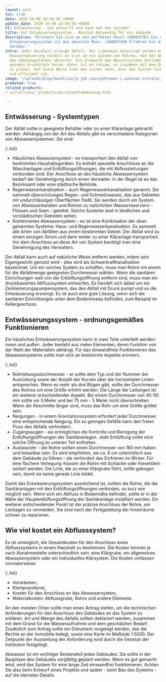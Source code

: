 ```yaml
---
layout: post
toc: true
date: 2020-10-08 10:58:58 +0000
update_date: 2020-10-08 10:58:58 +0000
h1: Entwässerung - wie entwirft und baut man das System?
title: Gut Entwässerungssystem - Absolut Notwendig für ein Gebaude
description: "Erinnern Sie sich an ein perfektes Haus? \U0001F3E1 Ein effizientes
  Entwässerungssystem ist das absolute Muss. \U0001F449 Erfahren Sie das Wichtigste
  darüber."
intro: Jeder Haushalt erzeugt Abfall, der irgendwie beseitigt werden muss. Bei der
  Hausentwässerung handelt es sich um ein System von Rohren, die den Abfall außerhalb
  des Gebäudegeländes ableiten. Die Elemente des Wassersystems befinden sich um das
  gesamte Grundstück herum, daher ist es ratsam, es zusammen mit dem Entwurf des Gebäudes
  zu planen. Auf diese Weise kann man sicher sein, dass das System richtig funktioniert
  und effizient ist.
image: "/uploads/blog/kanalizacja-jak-zaprojektowac-i-wykonac-instalacje.jpg"
promoted: true
related_products:
- collections/_products/de/schachtabdeckung.html

---
```

## Entwässerung - Systemtypen

Der Abfall sollte in geeignete Behälter oder zu einer Kläranlage gebracht werden. Abhängig von der Art des Abfalls gibt es verschiedene Kategorien von Abwassersystemen. Sie sind:

{:.list}

* Häusliches Abwassersystem - es transportiert den Abfall von bestimmten Haushaltsgeräten. Es enthält spezielle Anschlüsse an die Waschanlagen und Entlüftungsöffnungen, die mit Abflussleitungen verbunden sind. Der Anschluss an das häusliche Abwassersystem bedarf der Genehmigung durch einen Verwalter. In der Regel ist es das Bezirksamt oder eine städtische Behörde.
* Regenwasserkanalisation - auch Regenwasserkanalisation genannt. Sie sammelt überschüssiges Regen- und Schmelzwasser, das aus Gebieten mit undurchlässigen Oberflächen fließt. Sie werden durch ein System von Abwasserkanälen und Rohren zu natürlichen Wasserreservoirs - Flüssen und Seen - geleitet. Solche Systeme sind in ländlichen und vorstädtischen Gebieten selten.
* Kombiniertes Abwassersystem - es ist eine Kombination der oben genannten Systeme: Haus- und Regenwasserkanalisation. Es sammelt alle Arten von Abfällen aus einem bestimmten Gebiet. Der Abfall wird zu einem einzigen Strom und dann weiter zu einer Kläranlage transportiert. Vor dem Anschluss an diese Art von System benötigt man eine Genehmigung des Verwalters.

Der Abfall kann auch auf natürliche Weise entfernt werden, indem sein Eigengewicht genutzt wird - dies wird als Schwerkraftkanalisation bezeichnet. Um ein solches System zu schaffen, muss man Rohre mit einem für die Abfallmenge geeigneten Durchmesser wählen. Wenn die sanitären Einrichtungen weit von der Entlüftungsöffnung entfernt sind, muss man ein druckbasiertes Abflusssystem entwerfen. Es handelt sich dabei um ein Zerkleinerungspumpensystem, das den Abfall mit Druck pumpt und so die Entwässerung erzwingt. Es ist auch eine gute Lösung, wenn sich die sanitären Einrichtungen unter dem Bodenniveau befinden, zum Beispiel im Kellergeschoss.

## Entwässerungssystem - ordnungsgemäßes Funktionieren

Ein häusliches Entwässerungssystem kann in zwei Teile unterteilt werden: innen und außen. Jeder besteht aus vielen Elementen, deren Funktion von der Wahl der Materialien abhängt. Für das einwandfreie Funktionieren des Abwassersystems sollte man sich an bestimmte Aspekte erinnern.

{:.list}

* Rohrleitungsdurchmesser - er sollte dem Typ und der Nummer der Ausrüstung sowie der Anzahl der Kurven über die horizontalen Linien entsprechen. Wenn es mehr als drei Bögen gibt, sollte der Durchmesser des Rohres um eine Größe erhöht werden. Die Länge der Leitungen ist ein weiterer entscheidender Aspekt. Bei einem Durchmesser von 40-50 mm sollte sie 3 Meter und bei 75 mm - 5 Meter nicht überschreiten. Wenn die Abschnitte länger sind, muss das Rohr um eine Größe größer sein.
* Neigungen - in einem Gravitationssystem erfordert jeder Durchmesser eine entsprechende Neigung. Ein zu geringes Gefälle kann den freien Fluss des Abfalls verhindern.
* Zugangsaugen - sie ermöglichen die Kontrolle und Reinigung der Entlüftungsöffnungen der Sanitäranlagen. Jede Entlüftung sollte eine solche Öffnung im unteren Teil enthalten.
* Auslassrohr - die Rohre sollten einen Durchmesser von 160 mm haben und belastbar sein. Es wird empfohlen, sie ca. 6 cm unterirdisch aus dem Gebäude zu führen - sie verhindert das Einfrieren im Winter. Für eine flachere Verlegung müssen die Rohre mit Schlacke oder Kieselstein isoliert werden. Die Linie, die zu einer Klärgrube führt, sollte gebogen sein, damit sie keine gerade Linie bildet.

Damit das Entwässerungssystem ausreichend ist, sollten die Rohre, die die Sanitäranlagen mit den Entlüftungsöffnungen verbinden, so kurz wie möglich sein. Wenn sich ein Abfluss in Bodennähe befindet, sollte er in der Nähe der Hauptentlüftungsöffnung der Sanitäranlage installiert werden. Ein weiterer entscheidender Punkt ist der präzise Anschluss der Rohre, um Leckagen zu vermeiden. Sie sind nach der Fertigstellung der Innenräume schwer zu reparieren.

## Wie viel kostet ein Abflusssystem?

Es ist unmöglich, die Gesamtkosten für den Anschluss eines Abflusssystems in einem Haushalt zu bestimmen. Die Kosten können je nach Abnahmestelle unterschiedlich sein: eine Klärgrube, ein allgemeines Abwassersystem oder ein individuelles Klärsystem. Die Kosten umfassen normalerweise:

{:.list}

* Vorarbeiten,
* Klempnerdienst,
* Kosten für den Anschluss an das Abwassersystem,
* Materialkosten: Abflussgrube, Rohre und andere Elemente.

An den meisten Orten sollte man einen Antrag stellen, um die technischen Anforderungen für den Anschluss des Gebäudes an das System zu erklären. Art und Menge des Abfalls sollten deklariert werden, zusammen mit dem Grund für die Wasseraufnahme und dem geschätzten Bedarf. Zusätzlich zum Antrag sollte ein Dokument vorgelegt werden, das die Rechte an der Immobilie belegt, sowie eine Karte im Maßstab 1:5000. Der Zeitpunkt der Ausstellung der Anforderung wird durch die Gesetze der Institution festgelegt.

Abwasser ist ein wichtiger Bestandteil jedes Gebäudes. Sie sollte in der Bauphase des Gebäudes sorgfältig geplant werden. Wenn es gut gemacht wird, wird das System für eine lange Zeit einwandfrei funktionieren. Achten Sie also beim Entwurf eines Projekts und später - beim Bau des Systems - auf die kleinsten Details.